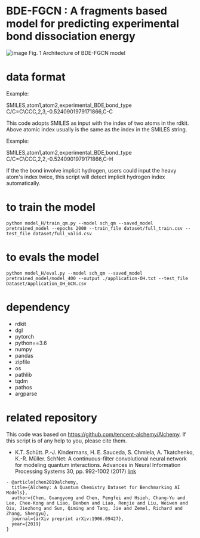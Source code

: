 # BDE-FGCN : A fragments based model for predicting experimental bond dissociation energy

![image](https://github.com/jeah-z/BDE-FGCN/blob/main/images/Figure_S1_00.png)
Fig. 1 Architecture of BDE-FGCN model

# data format
Example:

SMILES,atom1,atom2,experimental_BDE,bond_type
C/C=C\CCC,2,3,-0.5240901979171866,C-C

This code adopts SMILES as input with the index of two atoms in the rdkit. Above atomic index usually is the same as the index in the SMILES string. 

Example:

SMILES,atom1,atom2,experimental_BDE,bond_type
C/C=C\CCC,2,2,-0.5240901979171866,C-H

If the the bond involve implicit hydrogen, users could input the heavy atom's index twice, this script will detect implicit hydrogen index automatically.



# to train the model 

```
python model_H/train_qm.py --model sch_qm --saved_model pretrained_model --epochs 2000 --train_file dataset/full_train.csv --test_file dataset/full_valid.csv
```

# to evals the model 

```
python model_H/eval.py --model sch_qm --saved_model pretrained_model/model_400 --output ./application-OH.txt --test_file Dataset/Application_OH_GCN.csv
```


# dependency

- rdkit
- dgl
- pytorch
- python==3.6
- numpy 
- pandas
- zipfile
- os
- pathlib
- tqdm
- pathos
- argparse

# related repository

This code was based on https://github.com/tencent-alchemy/Alchemy. If this script is of any help to you, please cite them.

- K.T. Schütt. P.-J. Kindermans, H. E. Sauceda, S. Chmiela, A. Tkatchenko, K.-R. Müller.
SchNet: A continuous-filter convolutional neural network for modeling quantum interactions. Advances in Neural Information Processing Systems 30, pp. 992-1002 (2017) [link](http://papers.nips.cc/paper/6700-schnet-a-continuous-filter-convolutional-neural-network-for-modeling-quantum-interactions)  
```
- @article{chen2019alchemy,
  title={Alchemy: A Quantum Chemistry Dataset for Benchmarking AI Models},
  author={Chen, Guangyong and Chen, Pengfei and Hsieh, Chang-Yu and Lee, Chee-Kong and Liao, Benben and Liao, Renjie and Liu, Weiwen and Qiu, Jiezhong and Sun, Qiming and Tang, Jie and Zemel, Richard and Zhang, Shengyu},
  journal={arXiv preprint arXiv:1906.09427},
  year={2019}
}
```